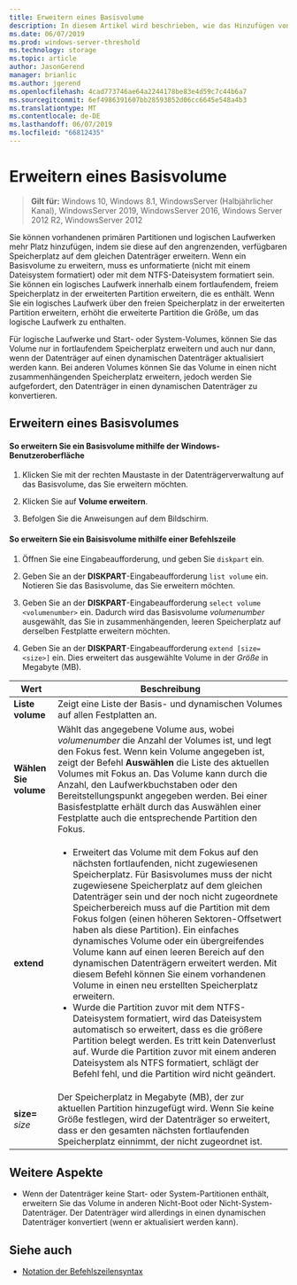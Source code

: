 ```yaml
---
title: Erweitern eines Basisvolume
description: In diesem Artikel wird beschrieben, wie das Hinzufügen von Speicherplatz auf primären und logischen Laufwerken ein Basisvolume erweitert
ms.date: 06/07/2019
ms.prod: windows-server-threshold
ms.technology: storage
ms.topic: article
author: JasonGerend
manager: brianlic
ms.author: jgerend
ms.openlocfilehash: 4cad773746ae64a2244178be83e4d59c7c44b6a7
ms.sourcegitcommit: 6ef4986391607bb28593852d06cc6645e548a4b3
ms.translationtype: MT
ms.contentlocale: de-DE
ms.lasthandoff: 06/07/2019
ms.locfileid: "66812435"
---
```

# <a name="extend-a-basic-volume"></a>Erweitern eines Basisvolume

> **Gilt für:** Windows 10, Windows 8.1, WindowsServer (Halbjährlicher Kanal), WindowsServer 2019, WindowsServer 2016, Windows Server 2012 R2, WindowsServer 2012

Sie können vorhandenen primären Partitionen und logischen Laufwerken mehr Platz hinzufügen, indem sie diese auf den angrenzenden, verfügbaren Speicherplatz auf dem gleichen Datenträger erweitern. Wenn ein Basisvolume zu erweitern, muss es unformatierte (nicht mit einem Dateisystem formatiert) oder mit dem NTFS-Dateisystem formatiert sein. Sie können ein logisches Laufwerk innerhalb einem fortlaufendem, freiem Speicherplatz in der erweiterten Partition erweitern, die es enthält. Wenn Sie ein logisches Laufwerk über den freien Speicherplatz in der erweiterten Partition erweitern, erhöht die erweiterte Partition die Größe, um das logische Laufwerk zu enthalten.

Für logische Laufwerke und Start- oder System-Volumes, können Sie das Volume nur in fortlaufendem Speicherplatz erweitern und auch nur dann, wenn der Datenträger auf einen dynamischen Datenträger aktualisiert werden kann. Bei anderen Volumes können Sie das Volume in einen nicht zusammenhängenden Speicherplatz erweitern, jedoch werden Sie aufgefordert, den Datenträger in einen dynamischen Datenträger zu konvertieren.

## <a name="extending-a-basic-volume"></a>Erweitern eines Basisvolumes

#### <a name="to-extend-a-basic-volume-using-the-windows-interface"></a>So erweitern Sie ein Basisvolume mithilfe der Windows-Benutzeroberfläche

1. Klicken Sie mit der rechten Maustaste in der Datenträgerverwaltung auf das Basisvolume, das Sie erweitern möchten.

2. Klicken Sie auf **Volume erweitern**.

3. Befolgen Sie die Anweisungen auf dem Bildschirm.

#### <a name="to-extend-a-basic-volume-using-a-command-line"></a>So erweitern Sie ein Baisisvolume mithilfe einer Befehlszeile

1. Öffnen Sie eine Eingabeaufforderung, und geben Sie `diskpart` ein.

2. Geben Sie an der **DISKPART**-Eingabeaufforderung `list volume` ein. Notieren Sie das Basisvolume, das Sie erweitern möchten.

3. Geben Sie an der **DISKPART**-Eingabeaufforderung `select volume <volumenumber>` ein. Dadurch wird das Basisvolume *volumenumber* ausgewählt, das Sie in zusammenhängenden, leeren Speicherplatz auf derselben Festplatte erweitern möchten.

4. Geben Sie an der **DISKPART**-Eingabeaufforderung `extend [size=<size>]` ein. Dies erweitert das ausgewählte Volume in der *Größe* in Megabyte (MB).

| Wert | Beschreibung |
| --- | --- |
| **Liste volume** | Zeigt eine Liste der Basis- und dynamischen Volumes auf allen Festplatten an. |
| **Wählen Sie volume** | Wählt das angegebene Volume aus, wobei <em>volumenumber</em> die Anzahl der Volumes ist, und legt den Fokus fest. Wenn kein Volume angegeben ist, zeigt der Befehl **Auswählen** die Liste des aktuellen Volumes mit Fokus an. Das Volume kann durch die Anzahl, den Laufwerkbuchstaben oder den Bereitstellungspunkt angegeben werden. Bei einer Basisfestplatte erhält durch das Auswählen einer Festplatte auch die entsprechende Partition den Fokus. |
| **extend** | <ul><li>Erweitert das Volume mit dem Fokus auf den nächsten fortlaufenden, nicht zugewiesenen Speicherplatz. Für Basisvolumes muss der nicht zugewiesene Speicherplatz auf dem gleichen Datenträger sein und der noch nicht zugeordnete Speicherbereich muss auf die Partition mit dem Fokus folgen (einen höheren Sektoren-Offsetwert haben als diese Partition). Ein einfaches dynamisches Volume oder ein übergreifendes Volume kann auf einen leeren Bereich auf den dynamischen Datenträgern erweitert werden. Mit diesem Befehl können Sie einem vorhandenen Volume in einen neu erstellten Speicherplatz erweitern.</li ><li>Wurde die Partition zuvor mit dem NTFS-Dateisystem formatiert, wird das Dateisystem automatisch so erweitert, dass es die größere Partition belegt werden. Es tritt kein Datenverlust auf. Wurde die Partition zuvor mit einem anderen Dateisystem als NTFS formatiert, schlägt der Befehl fehl, und die Partition wird nicht geändert.</li></ul> |
| **size=** <em>size</em> | Der Speicherplatz in Megabyte (MB), der zur aktuellen Partition hinzugefügt wird. Wenn Sie keine Größe festlegen, wird der Datenträger so erweitert, dass er den gesamten nächsten fortlaufenden Speicherplatz einnimmt, der nicht zugeordnet ist. |

## <a name="additional-considerations"></a>Weitere Aspekte

-   Wenn der Datenträger keine Start- oder System-Partitionen enthält, erweitern Sie das Volume in anderen Nicht-Boot oder Nicht-System-Datenträger. Der Datenträger wird allerdings in einen dynamischen Datenträger konvertiert (wenn er aktualisiert werden kann).

## <a name="see-also"></a>Siehe auch

-   [Notation der Befehlszeilensyntax](https://technet.microsoft.com/library/cc742449(v=ws.11).aspx)
